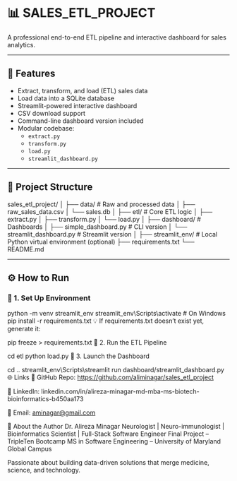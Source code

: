 # 📊 SALES_ETL_PROJECT

A professional end-to-end ETL pipeline and interactive dashboard for sales analytics.

---

## 🚀 Features

- Extract, transform, and load (ETL) sales data
- Load data into a SQLite database
- Streamlit-powered interactive dashboard
- CSV download support
- Command-line dashboard version included
- Modular codebase:
  - `extract.py`
  - `transform.py`
  - `load.py`
  - `streamlit_dashboard.py`

---

## 📁 Project Structure

sales_etl_project/
│
├── data/ # Raw and processed data
│ ├── raw_sales_data.csv
│ └── sales.db
│
├── etl/ # Core ETL logic
│ ├── extract.py
│ ├── transform.py
│ └── load.py
│
├── dashboard/ # Dashboards
│ ├── simple_dashboard.py # CLI version
│ └── streamlit_dashboard.py # Streamlit version
│
├── streamlit_env/ # Local Python virtual environment (optional)
├── requirements.txt
└── README.md

---

## ⚙️ How to Run

### 🔹 1. Set Up Environment

python -m venv streamlit_env
streamlit_env\Scripts\activate # On Windows
pip install -r requirements.txt
💡 If requirements.txt doesn’t exist yet, generate it:

pip freeze > requirements.txt
🔹 2. Run the ETL Pipeline

cd etl
python load.py
🔹 3. Launch the Dashboard

cd ..
streamlit_env\Scripts\streamlit run dashboard/streamlit_dashboard.py
🌐 Links
🔗 GitHub Repo: https://github.com/aliminagar/sales_etl_project

💼 LinkedIn: linkedin.com/in/alireza-minagar-md-mba-ms-biotech-bioinformatics-b450aa173

📧 Email: aminagar@gmail.com

🧠 About the Author
Dr. Alireza Minagar
Neurologist | Neuro-immunologist | Bioinformatics Scientist | Full-Stack Software Engineer
Final Project – TripleTen Bootcamp
MS in Software Engineering – University of Maryland Global Campus

Passionate about building data-driven solutions that merge medicine, science, and technology.

```

```
